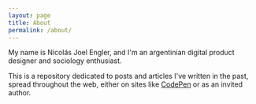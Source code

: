 ```yaml
---
layout: page
title: About
permalink: /about/
---
```


My name is Nicolás Joel Engler, and I'm an argentinian digital product designer and sociology enthusiast.

This is a repository dedicated to posts and articles I've written in the past, spread throughout the web, either on sites like [CodePen](https://codepen.io/nicolasjengler/posts/) or as an invited author.
